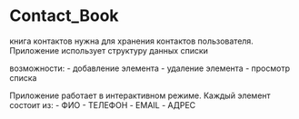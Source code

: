 # Contact_Book
книга контактов нужна для хранения контактов пользователя. Приложение использует структуру данных  списки

возможности:
    - добавление элемента
    - удаление элемента
    - просмотр списка

Приложение работает в интерактивном режиме.
Каждый элемент состоит из:
    - ФИО
    - ТЕЛЕФОН
    - EMAIL
    - АДРЕС
